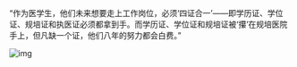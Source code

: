 “作为医学生，他们未来想要走上工作岗位，必须‘四证合一’——即学历证、学位证、规培证和执医证必须都拿到手。而学历证、学位证和规培证被‘攥’在规培医院手上，但凡缺一个证，他们八年的努力都会白费。”


![img](https://chinadigitaltimes.net/chinese/files/2024/03/image-1710565385763.png)

